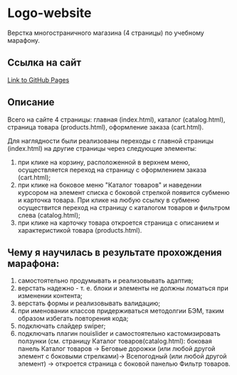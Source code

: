 # Logo-website

Верстка многостраничного магазина (4 страницы) по учебному марафону.

## Ссылка на сайт

[Link to GitHub Pages](https://mjulia111.github.io/Logo-website/)

## Описание

Всего на сайте 4 страницы: главная (index.html), каталог (catalog.html), страница товара (products.html), оформление заказа (cart.html).

Для наглядности были реализованы переходы с главной страницы (index.html) на другие страницы через следующие элементы: 

1. при клике на корзину, расположенной в верхнем меню, осуществляется переход на страницу с оформлением заказа (cart.html);
2. при клике на боковое меню "Каталог товаров" и наведении курсором на элемент списка с боковой стрелкой появится субменю и карточка товара. При клике
на любую ссылку в субменю осуществится переход на страницу с каталогом товаров и фильтром слева (catalog.html);
3. при клике на карточку товара откроется страница с описанием и характеристикой товара (products.html).

## Чему я научилась в результате прохождения марафона:

1. самостоятельно продумывать и реализовывать адаптив;
2. верстать надежно - т. е. блоки и элементы не должны ломаться при изменении контента;
3. верстать формы и реализовывать валидацию;
4. при именовании классов придерживаться методолгии БЭМ, таким образом избегать повторения кода;
5. подключать слайдер swiper;
6. подключать плагин nouislider и самостоятельно кастомизировать ползунки (см. страницу Каталог товаров(catalog.html): боковая панель Каталог товаров -> Беговые дорожки (или любой другой элемент с боковыми стрелками)-> Всепогодный (или любой другой элемент) -> откроется страница с боковой панелью Фильтр товаров.
